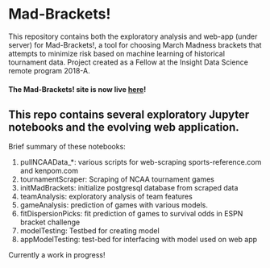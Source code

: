 # Mad-Brackets!  
This repository contains both the exploratory analysis and web-app (under server) for Mad-Brackets!, a tool for choosing March Madness brackets that attempts to minimize risk based on machine learning of historical tournament data.  Project created as a Fellow at the Insight Data Science remote program 2018-A.  

#### The Mad-Brackets! site is now live <a href="http://mad-brackets.com">here</a>!



## This repo contains several exploratory Jupyter notebooks and the evolving web application.  

Brief summary of these notebooks:
1.  pullNCAAData_*: various scripts for web-scraping sports-reference.com and kenpom.com
1.  tournamentScraper: Scraping of NCAA tournament games
1.  initMadBrackets: initialize postgresql database from scraped data
1.  teamAnalysis: exploratory analysis of team features
1.  gameAnalysis: prediction of games with various models.  
1.  fitDispersionPicks: fit prediction of games to survival odds in ESPN bracket challenge
1.  modelTesting: Testbed for creating model
1.  appModelTesting: test-bed for interfacing with model used on web app


Currently a work in progress!
